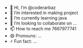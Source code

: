 - 👋 Hi, I’m @coderarbaz
- 👀 I’m interested in making project
- 🌱 I’m currently learning java
- 💞️ I’m looking to collaborate on ...
- 📫 How to reach me 7667977741
- 😄 Pronouns: ...
- ⚡ Fun fact: ...

<!---
coderarbaz/coderarbaz is a ✨ special ✨ repository because its `README.md` (this file) appears on your GitHub profile.
You can click the Preview link to take a look at your changes.
--->
